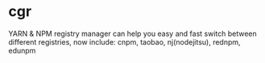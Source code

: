 # cgr
YARN &amp; NPM registry manager can help you easy and fast switch between different registries, now include: cnpm, taobao, nj(nodejitsu), rednpm, edunpm
